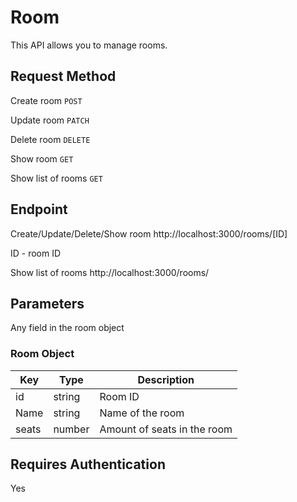# Room
This API allows you to manage rooms.

## Request Method
Create room `POST`

Update room `PATCH`

Delete room `DELETE`

Show room `GET`

Show list of rooms `GET`

## Endpoint
Create/Update/Delete/Show room http://localhost:3000/rooms/[ID]

ID - room ID

Show list of rooms http://localhost:3000/rooms/

## Parameters

Any field in the room object
### Room Object

Key | Type | Description
----|------|------------
id | string | Room ID
Name | string | Name of the room
seats | number | Amount of seats in the room

## Requires Authentication
Yes